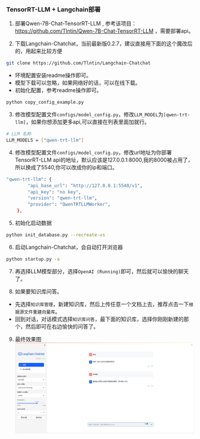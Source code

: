 ### TensorRT-LLM + Langchain部署

1. 部署Qwen-7B-Chat-TensorRT-LLM , 参考该项目：https://github.com/Tlntin/Qwen-7B-Chat-TensorRT-LLM ，需要部署api。


2. 下载Langchain-Chatchat，当前最新版0.2.7，建议直接用下面的这个魔改后的，用起来比较方便
```bash
git clone https://github.com/Tlntin/Langchain-Chatchat
```
- 环境配置安装readme操作即可。
- 模型下载可以忽略，如果网络好的话，可以在线下载。
- 初始化配置，参考readme操作即可。
```bash
python copy_config_example.py
```

3. 修改模型配置文件`configs/model_config.py`，修改`LLM_MODEL`为`[qwen-trt-llm]`，如果你想添加更多api,可以直接在列表里面加就行。
```bash
# LLM 名称
LLM_MODELS = ["qwen-trt-llm"]
```

4. 修改模型配置文件`configs/model_config.py`，修改url地址为你部署TensorRT-LLM api的地址，默认应该是127.0.0.1:8000,我的8000被占用了，所以换成了5540,你可以改成你的ip和端口。
```bash
"qwen-trt-llm": {
        "api_base_url": "http://127.0.0.1:5540/v1",
        "api_key": "no key",
        "version": "qwen-trt-llm",
        "provider": "QwenTRTLLMWorker",
    },
```

5. 初始化启动数据
```bash
python init_database.py --recreate-vs
```

6. 启动Langchain-Chatchat，会自动打开浏览器
```bash
python startup.py -a
```

7. 再选择LLM模型部分，选择`OpenAI (Running)`即可，然后就可以愉快的聊天了。

8. 如果要知识库问答。
- 先选择`知识库管理`，新建知识库，然后上传任意一个文档上去，推荐点击一下`根据源文件重建向量库`。
- 回到对话，对话模式选择`知识库问答`，最下面的知识库，选择你刚刚新建的那个，然后即可在右边愉快的问答了。

9. 最终效果图![xx](../images/langchain-chatchat.jpg)

